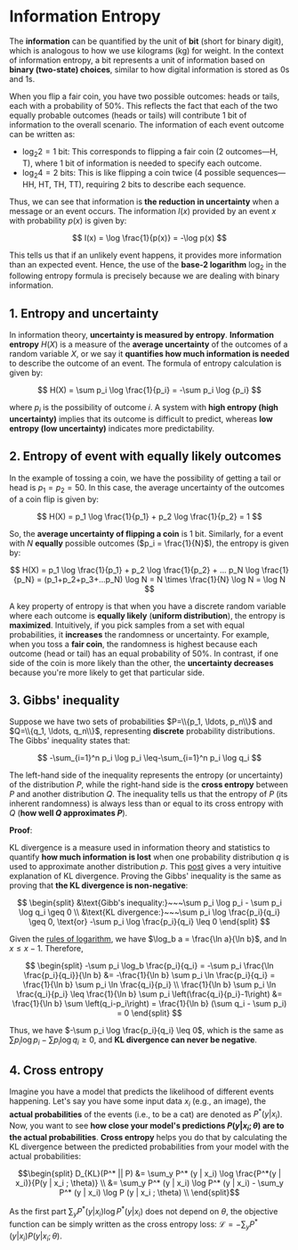 # Information Entropy
The **information** can be quantified by the unit of **bit** (short for binary digit), which is analogous to how we use kilograms (kg) for weight. In the context of information entropy, a bit represents a unit of information based on **binary (two-state) choices**, similar to how digital information is stored as 0s and 1s. 

When you flip a fair coin, you have two possible outcomes: heads or tails, each with a probability of 50%. This reflects the fact that each of the two equally probable outcomes (heads or tails) will contribute 1 bit of information to the overall scenario. The information of each event outcome can be written as:

- $\log_2 2=1$ bit: This corresponds to flipping a fair coin (2 outcomes—H, T), where 1 bit of information is needed to specify each outcome.
- $\log_2 4=2$ bits: This is like flipping a coin twice (4 possible sequences—HH, HT, TH, TT), requiring 2 bits to describe each sequence.

Thus, we can see that information is **the reduction in uncertainty** when a message or an event occurs. The information $I(x)$ provided by an event $x$ with probability $p(x)$ is given by:

$$
I(x) = \log \frac{1}{p(x)} = -\log p(x)
$$

This tells us that if an unlikely event happens, it provides more information than an expected event. Hence, the use of the **base-2 logarithm** $\log_2$ in the following entropy formula is precisely because we are dealing with binary information. 

## 1. Entropy and uncertainty
In information theory, **uncertainty is measured by entropy**. **Information entropy** $H(X)$ is a measure of the **average uncertainty** of the outcomes of a random variable $X$, or we say it **quantifies how much information is needed** to describe the outcome of an event. The formula of entropy calculation is given by:

$$
H(X) = \sum p_i \log \frac{1}{p_i} = -\sum p_i \log {p_i}
$$

where $p_i$ is the possibility of outcome $i$. A system with **high entropy (high uncertainty)** implies that its outcome is difficult to predict, whereas **low entropy (low uncertainty)** indicates more predictability.

## 2. Entropy of event with equally likely outcomes 
In the example of tossing a coin, we have the possibility of getting a tail or head is $p_1 = p_2 = 50%$. In this case, the average uncertainty of the outcomes of a coin flip is given by: 

$$
H(X) = p_1 \log \frac{1}{p_1} + p_2 \log \frac{1}{p_2} = 1
$$

So, the **average uncertainty of flipping a coin** is 1 bit. Similarly, for a event with $N$ **equally** possible outcomes ($p_i = \frac{1}{N}$), the entropy is given by: 

$$
H(X) = p_1 \log \frac{1}{p_1} + p_2 \log \frac{1}{p_2} + ... p_N \log \frac{1}{p_N} = (p_1+p_2+p_3+...p_N) \log N = N \times \frac{1}{N} \log N = \log N
$$

A key property of entropy is that when you have a discrete random variable where each outcome is **equally likely** (**uniform distribution**), the entropy is **maximized**. Intuitively, if you pick samples from a set with equal probabilities, it **increases** the randomness or uncertainty. For example, when you toss a **fair coin**, the randomness is highest because each outcome (head or tail) has an equal probability of 50%. In contrast, if one side of the coin is more likely than the other, the **uncertainty decreases** because you're more likely to get that particular side. 

## 3. Gibbs' inequality
Suppose we have two sets of probabilities $P=\\{p_1, \ldots, p_n\\}$ and $Q=\\{q_1, \ldots, q_n\\}$, representing **discrete** probability distributions. The Gibbs' inequality states that:

$$
-\sum_{i=1}^n p_i \log p_i \leq-\sum_{i=1}^n p_i \log q_i
$$

The left-hand side of the inequality represents the entropy (or uncertainty) of the distribution $P$, while the right-hand side is the **cross entropy** between $P$ and another distribution $Q$. The inequality tells us that the entropy of $P$ (its inherent randomness) is always less than or equal to its cross entropy with $Q$ (**how well $Q$ approximates $P$**).

**Proof**:

KL divergence is a measure used in information theory and statistics to quantify **how much information is lost** when one probability distribution $q$ is used to approximate another distribution $p$. This [post](https://www.countbayesie.com/blog/2017/5/9/kullback-leibler-divergence-explained) gives a very intuitive explanation of KL divergence. Proving the Gibbs' inequality is the same as proving that **the KL divergence is non-negative**:

$$
\begin{split}
&\text{Gibb's inequality:}~~~\sum p_i \log p_i - \sum p_i \log q_i \geq 0 \\
&\text{KL divergence:}~~~\sum p_i \log \frac{p_i}{q_i} \geq 0, \text{or} -\sum p_i \log \frac{p_i}{q_i} \leq 0 
\end{split}
$$

Given the [rules of logarithm](https://github.com/pseudo-Skye/Series-ly-Mathematical/blob/main/Math%20ideas%20look-up%20dictionary.md#5-logarithm-rules), we have $\log_b a = \frac{\ln a}{\ln b}$, and $\ln x \leq x-1$. Therefore,

$$
\begin{split}
-\sum p_i \log_b \frac{p_i}{q_i} = -\sum p_i \frac{\ln \frac{p_i}{q_i}}{\ln b} &= -\frac{1}{\ln b} \sum p_i \ln \frac{p_i}{q_i} = \frac{1}{\ln b} \sum p_i \ln \frac{q_i}{p_i} \\
\frac{1}{\ln b} \sum p_i \ln \frac{q_i}{p_i} \leq \frac{1}{\ln b} \sum p_i \left(\frac{q_i}{p_i}-1\right) &= \frac{1}{\ln b} \sum \left(q_i-p_i\right) = \frac{1}{\ln b} (\sum q_i - \sum p_i) = 0
\end{split}
$$

Thus, we have $-\sum p_i \log \frac{p_i}{q_i} \leq 0$, which is the same as $\sum p_i \log p_i - \sum p_i \log q_i \geq 0$, and **KL divergence can never be negative**. 


## 4. Cross entropy
Imagine you have a model that predicts the likelihood of different events happening. Let's say you have some input data $x_i$ (e.g., an image), the **actual probabilities** of the events (i.e., to be a cat) are denoted as $P^*(y|x_i)$. Now, you want to see **how close your model's predictions $P(y|x_i;\theta)$ are to the actual probabilities**. **Cross entropy** helps you do that by calculating the KL divergence between the predicted probabilities from your model with the actual probabilities:

```math
\begin{split}
D_{KL}(P^* || P) &= \sum_y P^* (y | x_i) \log \frac{P^*(y | x_i)}{P(y | x_i ; \theta)} \\
&= \sum_y P^* (y | x_i) \log P^* (y | x_i) - \sum_y P^* (y | x_i) \log P (y | x_i ; \theta) \\
\end{split}
```
As the first part $\sum_y P^* (y | x_i) \log P^* (y | x_i)$ does not depend on $\theta$, the objective function can be simply written as the cross entropy loss: $\mathcal{L} = - \sum_y P^* (y | x_i) P(y | x_i ; \theta)$. 

